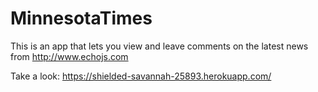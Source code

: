 # MinnesotaTimes

This is an app that lets you view and leave comments on the latest news from http://www.echojs.com

Take a look:
https://shielded-savannah-25893.herokuapp.com/

